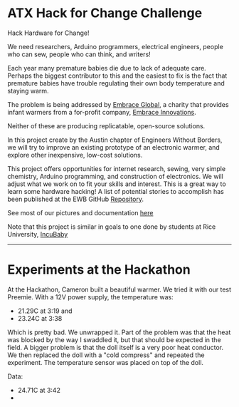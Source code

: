 # ATX Hack for Change Challenge

Hack Hardware for Change!

We need researchers, Arduino programmers, electrical engineers, people who can sew, people who can think, and writers!

Each year many premature babies die due to lack of adequate care.  Perhaps the biggest contributor to this and the
easiest to fix is the fact that premature babies have trouble regulating their own body temperature and staying warm.

The problem is being addressed by [Embrace Global](http://embraceglobal.org), a charity that provides infant warmers
from a for-profit company, [Embrace Innovations](http://www.embraceinnovations.com).

Neither of these are producing replicatable, open-source solutions.

In this project create by the Austin chapter of Engineers Without Borders, we will try to improve an existing prototype
of an electronic warmer, and explore other inexpensive, low-cost solutions.

This project offers opportunities for internet research, sewing, very simple chemistry, Arduino programming, and
construction of electronics. We will adjust what we work on to fit your skills and interest. This is a great way to learn
some hardware hacking! A list of potential stories to accomplish has been published at the EWB GitHub [Repository](https://github.com/PIFAH/EWB/issues).

See most of our pictures and documentation [here](https://github.com/PIFAH/EWB/blob/master/incubator/STORIES.md)

Note that this project is similar in goals to one done by students at Rice University, [IncuBaby](https://www.youtube.com/watch?v=0VaYNRd7NA4&feature=youtu.be)

* * * 

# Experiments at the Hackathon

At the Hackathon, Cameron built a beautiful warmer.  We tried it with our test Preemie. With a 12V power supply, the temperature was:

* 21.29C at 3:19 and
* 23.24C at 3:38

Which is pretty bad.  We unwrapped it.  Part of the problem was that the heat was blocked by the way I swaddled it, but that should be expected in the field.  A bigger problem is that the doll itself is a very poor heat conductor.  We then replaced the doll with a "cold compress" and repeated the experiment.  The temperature sensor was placed on top of the doll.

Data:
* 24.71C at 3:42
* 
